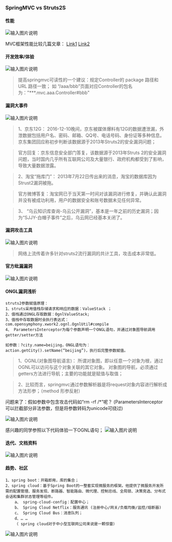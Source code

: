  ### SpringMVC vs Struts2S

#### 性能
![输入图片说明](https://raw.githubusercontent.com/xuxueli/xuxueli.github.io/master/blog/static/images/img_LUj5.png "在这里输入图片标题")

MVC框架性能比较几篇文章：
[Link1](http://lib.csdn.net/article/javaee/45332 )
[Link2](http://wenku.baidu.com/view/148d7e34eefdc8d376ee32ac.html)

#### 开发效率/体验
![输入图片说明](https://raw.githubusercontent.com/xuxueli/xuxueli.github.io/master/blog/static/images/img_q4mQ.png "在这里输入图片标题")

>提高springmvc可读性的一个建议：规定Controller的 package 路径和 URL 路径一致；
如 “/aaa/bbb”页面对应Controller的包名为："***.mvc.aaa.Controller#bbb"

#### 漏洞大事件
![输入图片说明](https://raw.githubusercontent.com/xuxueli/xuxueli.github.io/master/blog/static/images/img_funw.png "在这里输入图片标题")

>1、京东12G： 
2016-12-10晚间，京东被媒体爆料有12G的数据遭泄漏，外泄数据包括用户名、密码、邮箱、QQ号、电话号码、身份证等多种信息。京东集团回应称初步判断该数据源于2013年Struts2的安全漏洞问题；

>官方回复：京东信息安全部门答复，该数据源于2013年Struts 2的安全漏洞问题，当时国内几乎所有互联网公司及大量银行、政府机构都受到了影响，导致大量数据泄露。

>2、淘宝“拖库门”：
2013年7月22日传出来的消息，淘宝的数据库因为Strust2漏洞被拖。

>官方微博答复：淘宝网已于当天第一时间对该漏洞进行修复，并确认此漏洞并没有被成功利用，用户的数据安全和账号数据未见任何异常。

>3、 “乌云知识库查询-乌云公开漏洞”，基本是一年之前的历史漏洞；因为“SJJY-白帽子事件”之后，乌云网已经基本关闭了。

#### 漏洞攻击工具
![输入图片说明](https://raw.githubusercontent.com/xuxueli/xuxueli.github.io/master/blog/static/images/img_jI5x.png "在这里输入图片标题")

> 网络上流传着许多针对struts2流行漏洞的共计工具，攻击成本非常低。

#### 官方纰漏漏洞
![输入图片说明](https://raw.githubusercontent.com/xuxueli/xuxueli.github.io/master/blog/static/images/img_pTBk.png "在这里输入图片标题")

#### ONGL漏洞浅析

    struts2参数赋值原理：
    1、struts采用值栈存储请求和响应的数据：ValueStack ；
    2、值栈通过ONGL存取数据：OgnlValueStack;
    3、值栈中存取数据时会执行表达式：com.opensymphony.xwork2.ognl.OgnlUtil#compile
    4、 ParametersInterceptor为每个参数声明一个ONGL语句，并通过对象图导航调用getter/setter方法 

    如参数：?city.name=beijing，ONGL语句为：action.getCity().setName(“beijing”)，执行后完整参数赋值。

>1、OGNL(对象图导航语言)：
所谓对象图，即以任意一个对象为根，通过OGNL可以访问与这个对象关联的其它对象。
对象图的导航，必须通过getters方法进行导航；主要的功能就是赋值与取值；

>2、比较而言，springmvc通过参数解析器是将request对象内容进行解析成方法形参；（method 形参反射）

问题来了：假如参数中包含攻击代码如“rm -rf /*”呢？
(ParametersInterceptor可以拦截部分非法参数，但是将参数转码为unicode可绕过)

![输入图片说明](https://raw.githubusercontent.com/xuxueli/xuxueli.github.io/master/blog/static/images/img_hxnF.png "在这里输入图片标题")

感兴趣的同学参照以下代码体验一下OGNL语句；
![输入图片说明](https://raw.githubusercontent.com/xuxueli/xuxueli.github.io/master/blog/static/images/img_8Hl6.png "在这里输入图片标题")

#### 迭代、文档资料
![输入图片说明](https://raw.githubusercontent.com/xuxueli/xuxueli.github.io/master/blog/static/images/img_VOyn.png "在这里输入图片标题")

#### 趋势、社区
    1、spring boot：开箱即用，库的集合；
    2、spring cloud：基于Spring Boot的一整套实现微服务的框架。他提供了微服务开发所需的配置管理、服务发现、断路器、智能路由、微代理、控制总线、全局锁、决策竞选、分布式会话和集群状态管理等组件。 
        a、 spring-cloud-config：配置中心；
        b、 Spring Cloud Netflix：服务通讯 (注册中心/网关/负载均衡/监控/熔断器)
        c、 Spring Cloud Bus：消息队列；
        d、… … 
        （ spring cloud对于中小型互联网公司来说是一颗惊雷）

![输入图片说明](https://raw.githubusercontent.com/xuxueli/xuxueli.github.io/master/blog/static/images/img_oRH1.png "在这里输入图片标题") 